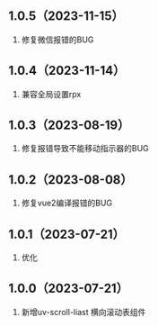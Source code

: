 ## 1.0.5（2023-11-15）
1. 修复微信报错的BUG
## 1.0.4（2023-11-14）
1. 兼容全局设置rpx
## 1.0.3（2023-08-19）
1.  修复报错导致不能移动指示器的BUG
## 1.0.2（2023-08-08）
1. 修复vue2编译报错的BUG
## 1.0.1（2023-07-21）
1. 优化
## 1.0.0（2023-07-21）
1. 新增uv-scroll-liast 横向滚动表组件
